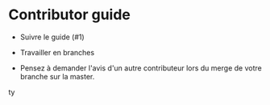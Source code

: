 # Contributor guide

- Suivre le guide (#1)
- Travailler en branches

- Pensez à demander l'avis d'un autre contributeur lors du merge de votre branche sur la master.

ty

